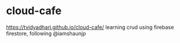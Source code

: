 # cloud-cafe
https://tvidyadhari.github.io/cloud-cafe/
learning crud using firebase firestore, following @iamshaunjp
